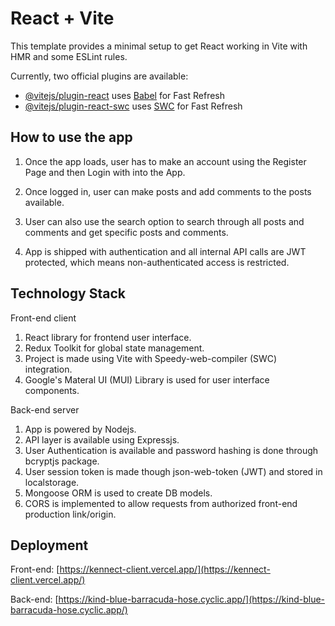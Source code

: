 # React + Vite

This template provides a minimal setup to get React working in Vite with HMR and some ESLint rules.

Currently, two official plugins are available:

- [@vitejs/plugin-react](https://github.com/vitejs/vite-plugin-react/blob/main/packages/plugin-react/README.md) uses [Babel](https://babeljs.io/) for Fast Refresh
- [@vitejs/plugin-react-swc](https://github.com/vitejs/vite-plugin-react-swc) uses [SWC](https://swc.rs/) for Fast Refresh

## How to use the app

1. Once the app loads, user has to make an account using the Register Page and then Login with into the App.

2. Once logged in, user can make posts and add comments to the posts available.

3. User can also use the search option to search through all posts and comments and get specific posts and comments.

4. App is shipped with authentication and all internal API calls are JWT protected, which means non-authenticated access is restricted.

## Technology Stack

Front-end client

1. React library for frontend user interface.
2. Redux Toolkit for global state management.
3. Project is made using Vite with Speedy-web-compiler (SWC) integration.
4. Google's Materal UI (MUI) Library is used for user interface components.

Back-end server

1. App is powered by Nodejs.
2. API layer is available using Expressjs.
3. User Authentication is available and password hashing is done through bcryptjs package.
4. User session token is made though json-web-token (JWT) and stored in localstorage.
5. Mongoose ORM is used to create DB models.
6. CORS is implemented to allow requests from authorized front-end production link/origin.

## Deployment

Front-end: [https://kennect-client.vercel.app/](https://kennect-client.vercel.app/)

Back-end: [https://kind-blue-barracuda-hose.cyclic.app/](https://kind-blue-barracuda-hose.cyclic.app/)
